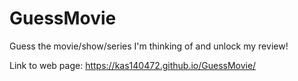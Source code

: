 # GuessMovie

Guess the movie/show/series I'm thinking of and unlock my review!

Link to web page: https://kas140472.github.io/GuessMovie/ 
